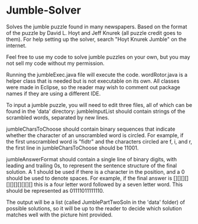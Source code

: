 # Jumble-Solver
Solves the jumble puzzle found in many newspapers. Based on the format of the puzzle by David L. Hoyt and Jeff Knurek (all puzzle credit goes to them). For help setting up the solver, search "Hoyt Knurek Jumble" on the internet.

Feel free to use my code to solve jumble puzzles on your own, but you may not sell my code without my permission.

Running the jumbleExec.java file will execute the code. wordRotor.java is a helper class that is needed but is not executable on its own. All classes were made in Eclipse, so the reader may wish to comment out package names if they are using a different IDE.

To input a jumble puzzle, you will need to edit three files, all of which can be found in the 'data' directory: 
  jumbleInputList should contain strings of the scrambled words, separated by new lines.
  
  jumbleCharsToChoose should contain binary sequences that indicate whether the character of an unscrambled word is circled. For example, if the first unscrambled word is "fidtr" and the characters circled are f, i, and r, the first line in jumbleCharsToChoose should be 11001.
  
  jumbleAnswerFormat should contain a single line of binary digits, with leading and trailing 0s, to represent the sentence structure of the final solution. A 1 should be used if there is a character in the position, and a 0 should be  used to denote spaces. For example, if the final answer is [][][][] [][][][][][][] this is a four letter word followed by a seven letter word. This should be represented as 01111011111110.

The output will be a list (called JumblePartTwoSoln in the 'data' folder) of possible solutions, so it will be up to the reader to decide which solution matches well with the picture hint provided.
